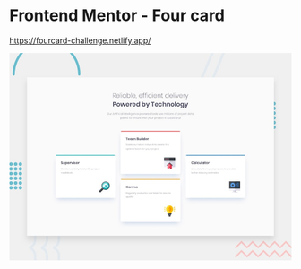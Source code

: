 # Frontend Mentor - Four card 
https://fourcard-challenge.netlify.app/

![Design preview for the Four card feature section coding challenge](./design/desktop-preview.jpg)


